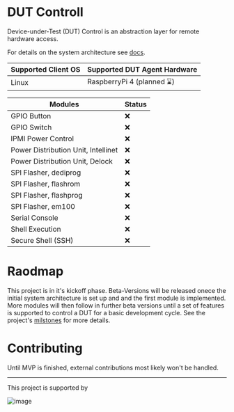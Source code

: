# DUT Controll
Device-under-Test (DUT) Control is an abstraction layer for remote hardware access.

For details on the system architecture see [docs](./docs).

| Supported Client OS | Supported DUT Agent Hardware |
|---------------------|------------------------------|
|  Linux | RaspberryPi 4 (planned :hourglass:)|

| Modules | Status |
|-------------------|--------|
| GPIO Button       | :x:|
| GPIO Switch       | :x:|
| IPMI Power Control | :x:|
| Power Distribution Unit, Intellinet       | :x:|
| Power Distribution Unit, Delock       | :x:|
| SPI Flasher, dediprog       | :x:|
| SPI Flasher, flashrom       | :x:|
| SPI Flasher, flashprog       | :x:|
| SPI Flasher, em100       | :x:|
| Serial Console       | :x:|
| Shell Execution       | :x:|
| Secure Shell (SSH)       | :x:|



# Raodmap
This project is in it's kickoff phase. Beta-Versions will be released onece the initial system architecture is set up and and the first module is implemented. More modules will then follow in further beta versions until a set of features is supported to control a DUT for a basic development cycle. See the project's [milstones](https://github.com/BlindspotSoftware/dutctl/milestones?direction=asc&sort=due_date&state=open) for more details.

# Contributing
Until MVP is finished, external contributions most likely won't be handled.

--------
This project is supported by 

![image](https://github.com/user-attachments/assets/1237fcaa-b3c3-4031-afac-34d789e8c096)

